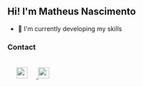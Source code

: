 ## Hi! I'm Matheus Nascimento

- 🌱 I'm currently developing my skills

### Contact
<div>
  <a href="https://www.linkedin.com/in/fnmatheus/">
    <img style="margin: 20" height="25" width="25" src="https://cdn.jsdelivr.net/gh/devicons/devicon/icons/linkedin/linkedin-original.svg" />
  </a>
  <a href="mailto:nasc.matheusfrancisco@gmail.com">
    <img height="25" width="25" src="https://cdn.jsdelivr.net/gh/devicons/devicon/icons/google/google-original.svg" />
  </a>
<div>
